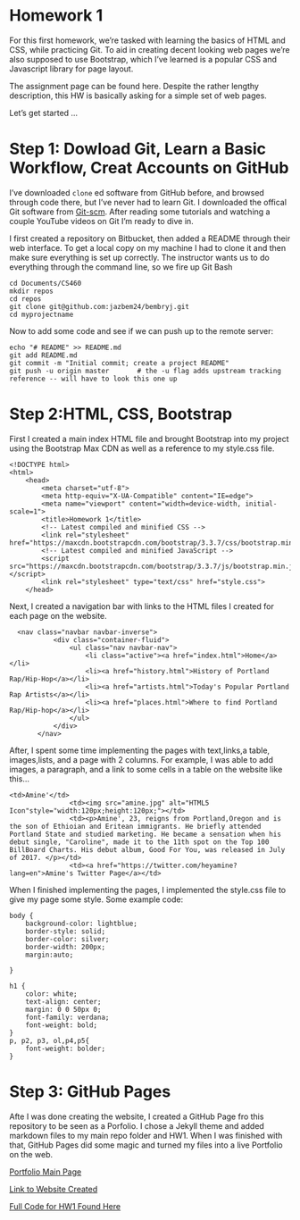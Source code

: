 # Homework 1 

For this first homework, we’re tasked with learning the basics of HTML and CSS, while practicing Git. To aid in creating decent looking web pages we’re also supposed to use Bootstrap, which I’ve learned is a popular CSS and Javascript library for page layout.

The assignment page can be found here. Despite the rather lengthy description, this HW is basically asking for a simple set of web pages.

Let’s get started …

# Step 1: Dowload Git, Learn a Basic Workflow, Creat Accounts on GitHub

I’ve downloaded `clone` ed software from GitHub before, and browsed through code there, but I’ve never had to learn Git. I downloaded the offical Git software from [Git-scm](https://git-scm.com/). After reading some tutorials and watching a couple YouTube videos on Git I’m ready to dive in.

I first created a repository on Bitbucket, then added a README through their web interface. To get a local copy on my machine I had to clone it and then make sure everything is set up correctly. The instructor wants us to do everything through the command line, so we fire up Git Bash 

```
cd Documents/CS460
mkdir repos
cd repos
git clone git@github.com:jazbem24/bembryj.git
cd myprojectname

```

Now to add some code and see if we can push up to the remote server:

```
echo "# README" >> README.md
git add README.md
git commit -m "Initial commit; create a project README"
git push -u origin master       # the -u flag adds upstream tracking reference -- will have to look this one up
```

# Step 2:HTML, CSS, Bootstrap

First I created a main index HTML file and brought Bootstrap into my project using the Bootstrap Max CDN as well as a reference to my style.css file. 

```
<!DOCTYPE html>
<html>
    <head>
        <meta charset="utf-8">
        <meta http-equiv="X-UA-Compatible" content="IE=edge">
        <meta name="viewport" content="width=device-width, initial-scale=1">
        <title>Homework 1</title>
        <!-- Latest compiled and minified CSS -->
        <link rel="stylesheet" href="https://maxcdn.bootstrapcdn.com/bootstrap/3.3.7/css/bootstrap.min.css">
        <!-- Latest compiled and minified JavaScript -->
        <script src="https://maxcdn.bootstrapcdn.com/bootstrap/3.3.7/js/bootstrap.min.js"></script>
        <link rel="stylesheet" type="text/css" href="style.css">
    </head>
```
 
 Next, I created a navigation bar with links to the HTML files I created for each page on the website.
 
 ```
   <nav class="navbar navbar-inverse">
            <div class="container-fluid">
                <ul class="nav navbar-nav">
                    <li class="active"><a href="index.html">Home</a></li>
                    <li><a href="history.html">History of Portland Rap/Hip-Hop</a></li>
                    <li><a href="artists.html">Today's Popular Portland Rap Artists</a></li>
                    <li><a href="places.html">Where to find Portland Rap/Hip-hop</a></li>      
                </ul>
            </div>
        </nav>
 ```
 
 After, I spent some time implementing the pages with text,links,a table, images,lists, and a page with 2 columns. For example, I was able to add images, a paragraph, and a link to some cells in a table on the website like this...
 
 ```
 <td>Amine'</td>
                <td><img src="amine.jpg" alt="HTML5 Icon"style="width:120px;height:120px;"></td> 
                <td><p>Amine', 23, reigns from Portland,Oregon and is the son of Ethioian and Eritean immigrants. He briefly attended Portland State and studied marketing. He became a sensation when his debut single, "Caroline", made it to the 11th spot on the Top 100 BillBoard Charts. His debut album, Good For You, was released in July of 2017. </p></td>
                <td><a href="https://twitter.com/heyamine?lang=en">Amine's Twitter Page</a></td>  
 ```

When I finished implementing the pages, I implemented the style.css file to give my page some style.
Some example code: 

```
body {
    background-color: lightblue;
    border-style: solid;
    border-color: silver;
    border-width: 200px;
    margin:auto;

}

h1 {
    color: white;
    text-align: center;
    margin: 0 0 50px 0;
    font-family: verdana;
    font-weight: bold;
}
p, p2, p3, ol,p4,p5{
    font-weight: bolder;
}
```

# Step 3: GitHub Pages 

Afte I was done creating the website, I created a GitHub Page fro this repository to be seen as a Porfolio. I chose a Jekyll theme and added markdown files to my main repo folder and HW1. When I was finished with that, GitHub Pages did some magic and turned my files into a live Portfolio on the web. 


[Portfolio Main Page](https://jazbem24.github.io/SeniorProject/)

[Link to Website Created](https://github.com/jazbem24/SeniorProject/blob/master/cs460/HW1/HW1.html)
 
[Full Code for HW1 Found Here](https://github.com/jazbem24/SeniorProject/tree/master/cs460/HW1)